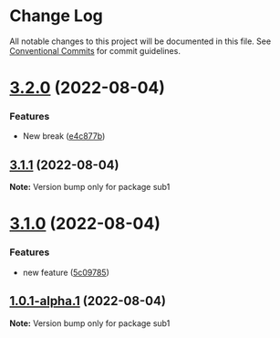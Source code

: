 # Change Log

All notable changes to this project will be documented in this file.
See [Conventional Commits](https://conventionalcommits.org) for commit guidelines.

# [3.2.0](https://github.com/kaijin1234/lerna-test/compare/sub1@3.1.1...sub1@3.2.0) (2022-08-04)


### Features

* New break ([e4c877b](https://github.com/kaijin1234/lerna-test/commit/e4c877be12b771ca92134a0bd6ab8fff600ca68b))





## [3.1.1](https://github.com/kaijin1234/lerna-test/compare/sub1@3.1.0...sub1@3.1.1) (2022-08-04)

**Note:** Version bump only for package sub1





# [3.1.0](https://github.com/kaijin1234/lerna-test/compare/sub1@1.0.1-alpha.1...sub1@3.1.0) (2022-08-04)


### Features

* new feature ([5c09785](https://github.com/kaijin1234/lerna-test/commit/5c09785bec8e9cffa32cb84bd85b488f9ac9d2b6))





## [1.0.1-alpha.1](https://github.com/kaijin1234/lerna-test/compare/sub1@1.0.1-alpha.0...sub1@1.0.1-alpha.1) (2022-08-04)

**Note:** Version bump only for package sub1
